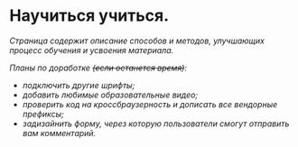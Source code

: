 # **Научиться учиться.**

_Страница содержит описание способов и методов, улучшающих процесс обучения и усвоения материала._

_Планы по доработке ~~(если останется время)~~:_
* _подключить другие шрифты;_
* _добавить любимые образовательные видео;_
* _проверить код на кроссбраузерность и дописать все вендорные префиксы;_
* _задизайнить форму, через которую пользователи смогут отправить вам комментарий._
